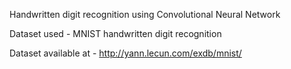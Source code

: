 Handwritten digit recognition using Convolutional Neural Network

Dataset used - MNIST handwritten digit recognition

Dataset available at - http://yann.lecun.com/exdb/mnist/
